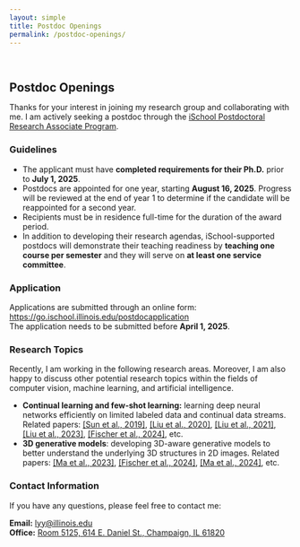 ```yaml
---
layout: simple
title: Postdoc Openings
permalink: /postdoc-openings/
---
```


<h2 style="margin: 60px 0px 10px;">Postdoc Openings</h2>


Thanks for your interest in joining my research group and collaborating with me. I am actively seeking a postdoc through the [iSchool Postdoctoral Research Associate Program](https://ischool.illinois.edu/research/postdoctoral-researchers).

### Guidelines
- The applicant must have **completed requirements for their Ph.D.** prior to **July 1, 2025**. 
- Postdocs are appointed for one year, starting **August 16, 2025**. Progress will be reviewed at the end of year 1 to determine if the candidate will be reappointed for a second year.
- Recipients must be in residence full-time for the duration of the award period.
- In addition to developing their research agendas, iSchool-supported postdocs will demonstrate their teaching readiness by **teaching one course per semester** and they will serve on **at least one service committee**.

### Application
Applications are submitted through an online form: <https://go.ischool.illinois.edu/postdocapplication> 
<br>
The application needs to be submitted before **April 1, 2025**. 

### Research Topics

Recently, I am working in the following research areas. Moreover, I am also happy to discuss other potential research topics within the fields of computer vision, machine learning, and artificial intelligence.

- **Continual learning and few-shot learning:** learning deep neural networks efficiently on limited labeled data and continual data streams. Related papers: [\[Sun et al., 2019\]](https://openaccess.thecvf.com/content_CVPR_2019/papers/Sun_Meta-Transfer_Learning_for_Few-Shot_Learning_CVPR_2019_paper.pdf), [\[Liu et al., 2020\]](https://arxiv.org/pdf/2002.10211.pdf), [\[Liu et al., 2021\]](https://arxiv.org/pdf/2010.05063), [\[Liu et al., 2023\]](https://arxiv.org/pdf/2301.05032), [\[Fischer et al., 2024\]](https://www.cs.jhu.edu/~yyliu/preprints/iNeMo_Incremental_Neural_Mesh_Models_for_Robust_Class-Incremental_Learning.pdf), etc.
- **3D generative models**: developing 3D-aware generative models to better understand the underlying 3D structures in 2D images. Related papers: [\[Ma et al., 2023\]](https://openreview.net/pdf?id=XlkN11Xj6J), [\[Fischer et al., 2024\]](https://www.cs.jhu.edu/~yyliu/preprints/iNeMo_Incremental_Neural_Mesh_Models_for_Robust_Class-Incremental_Learning.pdf), [\[Ma et al., 2024\]](https://arxiv.org/pdf/2406.09613), etc.


### Contact Information

If you have any questions, please feel free to contact me:

<strong>Email:</strong> <email><a href="mailto:lyy@illinois.edu">lyy@illinois.edu</a></email>
<br>
<strong>Office:</strong> <a href="https://maps.app.goo.gl/sTBLkKCDBaAD81eA9">Room 5125, 614 E. Daniel St., Champaign, IL 61820</a>

